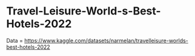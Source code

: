 # Travel-Leisure-World-s-Best-Hotels-2022

Data = https://www.kaggle.com/datasets/narmelan/travelleisure-worlds-best-hotels-2022
